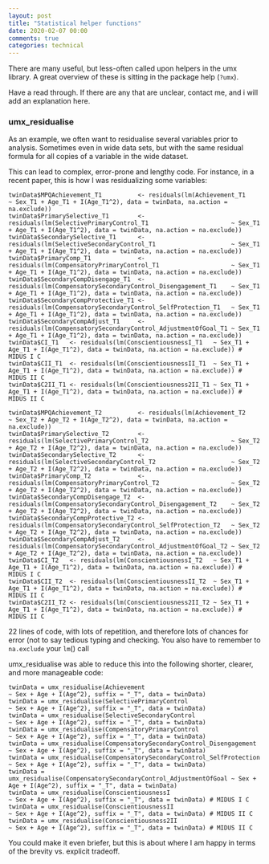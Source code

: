 ```yaml
---
layout: post
title: "Statistical helper functions"
date: 2020-02-07 00:00
comments: true
categories: technical
---
```


There are many useful, but less-often called upon helpers in the umx library.
A great overview of these is sitting in the package help (`?umx`).

Have a read through. If there are any that are unclear, contact me, and i will add an explanation here.

### umx_residualise

As an example, we often want to residualise several variables prior to analysis. Sometimes even in wide data sets, but with the same residual 
formula for all copies of a variable in the wide dataset.

This can lead to complex, error-prone and lengthy code. For instance, in a recent paper, this is how I was residualizing some variables:

```splus
twinData$MPQAchievement_T1          <- residuals(lm(Achievement_T1                                   ~ Sex_T1 + Age_T1 + I(Age_T1^2), data = twinData, na.action = na.exclude))
twinData$PrimarySelective_T1        <- residuals(lm(SelectivePrimaryControl_T1                       ~ Sex_T1 + Age_T1 + I(Age_T1^2), data = twinData, na.action = na.exclude))
twinData$SecondarySelective_T1      <- residuals(lm(SelectiveSecondaryControl_T1                     ~ Sex_T1 + Age_T1 + I(Age_T1^2), data = twinData, na.action = na.exclude))
twinData$PrimaryComp_T1             <- residuals(lm(CompensatoryPrimaryControl_T1                    ~ Sex_T1 + Age_T1 + I(Age_T1^2), data = twinData, na.action = na.exclude))
twinData$SecondaryCompDisengage_T1  <- residuals(lm(CompensatorySecondaryControl_Disengagement_T1    ~ Sex_T1 + Age_T1 + I(Age_T1^2), data = twinData, na.action = na.exclude))
twinData$SecondaryCompProtective_T1 <- residuals(lm(CompensatorySecondaryControl_SelfProtection_T1   ~ Sex_T1 + Age_T1 + I(Age_T1^2), data = twinData, na.action = na.exclude))
twinData$SecondaryCompAdjust_T1     <- residuals(lm(CompensatorySecondaryControl_AdjustmentOfGoal_T1 ~ Sex_T1 + Age_T1 + I(Age_T1^2), data = twinData, na.action = na.exclude))
twinData$CI_T1   <- residuals(lm(ConscientiousnessI_T1   ~ Sex_T1 + Age_T1 + I(Age_T1^2), data = twinData, na.action = na.exclude)) # MIDUS I C
twinData$CII_T1  <- residuals(lm(ConscientiousnessII_T1  ~ Sex_T1 + Age_T1 + I(Age_T1^2), data = twinData, na.action = na.exclude)) # MIDUS II C
twinData$C2II_T1 <- residuals(lm(Conscientiousness2II_T1 ~ Sex_T1 + Age_T1 + I(Age_T1^2), data = twinData, na.action = na.exclude)) # MIDUS II C
                                                                                                                                                                   
twinData$MPQAchievement_T2          <- residuals(lm(Achievement_T2                                   ~ Sex_T2 + Age_T2 + I(Age_T2^2), data = twinData, na.action = na.exclude))
twinData$PrimarySelective_T2        <- residuals(lm(SelectivePrimaryControl_T2                       ~ Sex_T2 + Age_T2 + I(Age_T2^2), data = twinData, na.action = na.exclude))
twinData$SecondarySelective_T2      <- residuals(lm(SelectiveSecondaryControl_T2                     ~ Sex_T2 + Age_T2 + I(Age_T2^2), data = twinData, na.action = na.exclude))
twinData$PrimaryComp_T2             <- residuals(lm(CompensatoryPrimaryControl_T2                    ~ Sex_T2 + Age_T2 + I(Age_T2^2), data = twinData, na.action = na.exclude))
twinData$SecondaryCompDisengage_T2  <- residuals(lm(CompensatorySecondaryControl_Disengagement_T2    ~ Sex_T2 + Age_T2 + I(Age_T2^2), data = twinData, na.action = na.exclude))
twinData$SecondaryCompProtective_T2 <- residuals(lm(CompensatorySecondaryControl_SelfProtection_T2   ~ Sex_T2 + Age_T2 + I(Age_T2^2), data = twinData, na.action = na.exclude))
twinData$SecondaryCompAdjust_T2     <- residuals(lm(CompensatorySecondaryControl_AdjustmentOfGoal_T2 ~ Sex_T2 + Age_T2 + I(Age_T2^2), data = twinData, na.action = na.exclude))
twinData$CI_T2   <- residuals(lm(ConscientiousnessI_T2   ~ Sex_T1 + Age_T1 + I(Age_T1^2), data = twinData, na.action = na.exclude)) # MIDUS I C
twinData$CII_T2  <- residuals(lm(ConscientiousnessII_T2  ~ Sex_T1 + Age_T1 + I(Age_T1^2), data = twinData, na.action = na.exclude)) # MIDUS II C
twinData$C2II_T2 <- residuals(lm(Conscientiousness2II_T2 ~ Sex_T1 + Age_T1 + I(Age_T1^2), data = twinData, na.action = na.exclude)) # MIDUS II C

```

22 lines of code, with lots of repetition, and therefore lots of chances for error (not to say tedious typing and checking.
You also have to remember to `na.exclude` your `lm`() call

umx_residualise was able to reduce this into the following shorter, clearer, and more manageable code:

```splus
twinData = umx_residualise(Achievement                                   ~ Sex + Age + I(Age^2), suffix = "_T", data = twinData)
twinData = umx_residualise(SelectivePrimaryControl                       ~ Sex + Age + I(Age^2), suffix = "_T", data = twinData)
twinData = umx_residualise(SelectiveSecondaryControl                     ~ Sex + Age + I(Age^2), suffix = "_T", data = twinData)
twinData = umx_residualise(CompensatoryPrimaryControl                    ~ Sex + Age + I(Age^2), suffix = "_T", data = twinData)
twinData = umx_residualise(CompensatorySecondaryControl_Disengagement    ~ Sex + Age + I(Age^2), suffix = "_T", data = twinData)
twinData = umx_residualise(CompensatorySecondaryControl_SelfProtection   ~ Sex + Age + I(Age^2), suffix = "_T", data = twinData)
twinData = umx_residualise(CompensatorySecondaryControl_AdjustmentOfGoal ~ Sex + Age + I(Age^2), suffix = "_T", data = twinData)
twinData = umx_residualise(ConscientiousnessI                            ~ Sex + Age + I(Age^2), suffix = "_T", data = twinData) # MIDUS I C
twinData = umx_residualise(ConscientiousnessII                           ~ Sex + Age + I(Age^2), suffix = "_T", data = twinData) # MIDUS II C
twinData = umx_residualise(Conscientiousness2II                          ~ Sex + Age + I(Age^2), suffix = "_T", data = twinData) # MIDUS II C

```

You could make it even briefer, but this is about where I am happy in terms of the brevity vs. explicit tradeoff.

